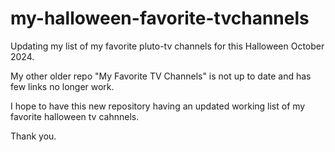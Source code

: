 # my-halloween-favorite-tvchannels

Updating my list of my favorite pluto-tv channels for this Halloween October 2024. 

My other older repo "My Favorite TV Channels" is not up to date and has few links no longer work. 

I hope to have this new repository having an updated working list of my favorite halloween tv cahnnels. 

Thank you.
